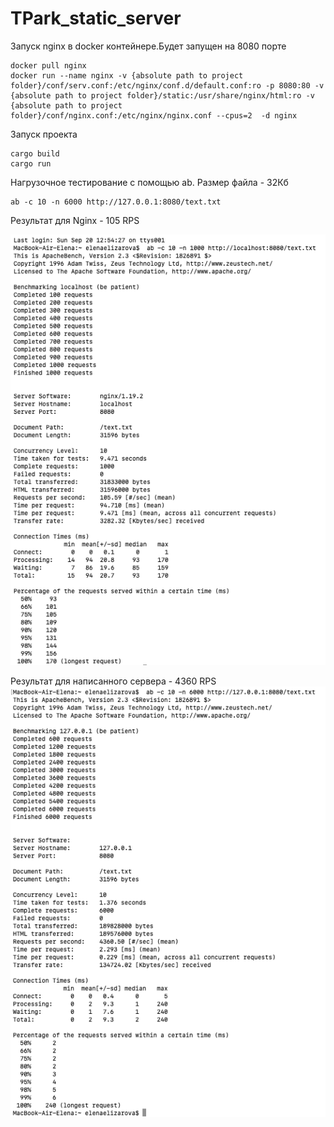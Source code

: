 # TPark_static_server
Запуск nginx в docker контейнере.Будет запущен на 8080 порте
```
docker pull nginx
docker run --name nginx -v {absolute path to project folder}/conf/serv.conf:/etc/nginx/conf.d/default.conf:ro -p 8080:80 -v {absolute path to project folder}/static:/usr/share/nginx/html:ro -v {absolute path to project folder}/conf/nginx.conf:/etc/nginx/nginx.conf --cpus=2  -d nginx
```
Запуск проекта
```
cargo build
cargo run
```
Нагрузочное тестирование с помощью ab.
Размер файла - 32Кб
```
ab -c 10 -n 6000 http://127.0.0.1:8080/text.txt
```
Результат для Nginx - 105 RPS

![](benchmarks/Nginx.png)

Результат для написанного сервера - 4360 RPS
![](benchmarks/Rust_serv.png)

